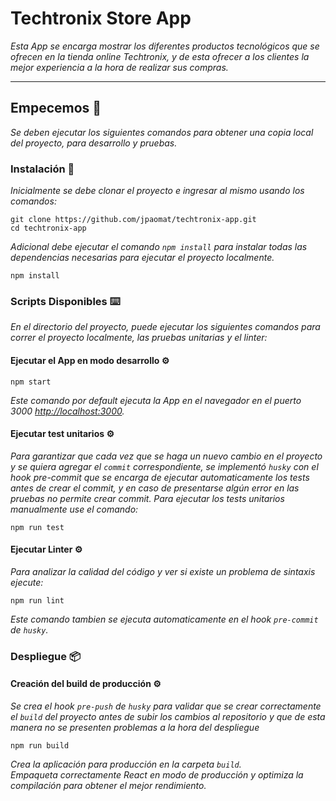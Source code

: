# Techtronix Store App

_Esta App se encarga mostrar los diferentes productos tecnológicos que se ofrecen en la tienda online Techtronix, y de esta ofrecer a los clientes la mejor experiencia a la hora de realizar sus compras._

---
## Empecemos 🚀

_Se deben ejecutar los siguientes comandos para obtener una copia local del proyecto, para desarrollo y pruebas._

### Instalación 🔧

_Inicialmente se debe clonar el proyecto e ingresar al mismo usando los comandos:_
```
git clone https://github.com/jpaomat/techtronix-app.git
cd techtronix-app
```
_Adicional debe ejecutar el comando `npm install` para instalar todas las dependencias necesarias para ejecutar el proyecto localmente._
```
npm install
```

### Scripts Disponibles ⌨️

_En el directorio del proyecto, puede ejecutar los siguientes comandos para correr el proyecto localmente, las pruebas unitarias y el linter:_

#### Ejecutar el App en modo desarrollo ⚙️

```
npm start
```
_Este comando por default ejecuta la App en el navegador en el puerto 3000 [http://localhost:3000](http://localhost:3000)._

#### Ejecutar test unitarios ⚙️
_Para garantizar que cada vez que se haga un nuevo cambio en el proyecto y se quiera agregar el `commit` correspondiente, se implementó `husky` con el hook pre-commit que se encarga de ejecutar automaticamente los tests antes de crear el commit, y en caso de presentarse algún error en las pruebas no permite crear commit. Para ejecutar los tests unitarios manualmente use el comando:_
```
npm run test
```

#### Ejecutar Linter ⚙️

_Para analizar la calidad del código y ver si existe un problema de sintaxis ejecute:_
```
npm run lint
```
_Este comando tambien se ejecuta automaticamente en el hook `pre-commit` de `husky`._

### Despliegue 📦

#### Creación del build de producción ⚙️
_Se crea el hook `pre-push` de `husky` para validar que se crear correctamente el `build` del proyecto antes de subir los cambios al repositorio y que de esta manera no se presenten problemas a la hora del despliegue_

```
npm run build
```
_Crea la aplicación para producción en la carpeta `build`.<br />_
_Empaqueta correctamente React en modo de producción y optimiza la compilación para obtener el mejor rendimiento._